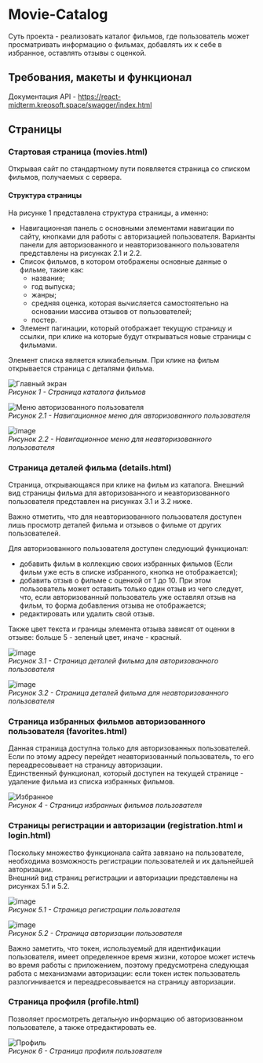 # Movie-Catalog
Суть проекта - реализовать каталог фильмов, где пользователь может просматривать информацию о фильмах, добавлять их к себе в избранное, оставлять отзывы с оценкой.
## Требования, макеты и функционал 
Документация API - https://react-midterm.kreosoft.space/swagger/index.html
## Страницы
### Стартовая страница (movies.html) 
Открывая сайт по стандартному пути появляется страница со списком фильмов, получаемых с сервера.
#### Структура страницы
На рисунке 1 представлена структура страницы, а именно:
- Навигационная панель с основными элементами навигации по сайту, кнопками для работы с авторизацией пользователя. Варианты панели для авторизованного и неавторизованного пользователя представлены на рисунках 2.1 и 2.2.
- Список фильмов, в котором отображены основные данные о фильме, такие как:
  - название;
  - год выпуска;
  - жанры;
  - средняя оценка, которая вычисляется самостоятельно на основании массива отзывов от пользователей;
  - постер.
- Элемент пагинации, который отображает текущую страницу и ссылки, при клике на которые будут открываться новые страницы с фильмами.

Элемент списка является кликабельным. При клике на фильм открывается страница с деталями фильма. 

![Главный экран](https://github.com/Violet022/Movie-Catalog/assets/80825993/a1999d12-7f28-40fb-8b0a-1d9e60af040b)<br>
_Рисунок 1 - Страница каталога фильмов_

![Меню авторизованного пользователя](https://github.com/Violet022/Movie-Catalog/assets/80825993/3a62ad35-b7cd-42b0-8220-dca94ebb2e5d)<br>
_Рисунок 2.1 - Навигационное меню для авторизованного пользователя_ 

![image](https://user-images.githubusercontent.com/80825993/217491274-63478846-07eb-4221-a0bd-9ed7359b7713.png)<br>
_Рисунок 2.2 - Навигационное меню для неавторизованного пользователя_ 
### Страница деталей фильма (details.html) 
Страница, открывающаяся при клике на фильм из каталога.
Внешний вид страницы фильма для авторизованного и неавторизованного пользователя представлен на рисунках 3.1 и 3.2 ниже.

Важно отметить, что для неавторизованного пользователя доступен лишь просмотр деталей фильма и отзывов о фильме от других пользователей.<br> 

Для авторизованного пользователя доступен следующий функционал:
-	добавить фильм в коллекцию своих избранных фильмов (Если фильм уже есть в списке избранного, кнопка не отображается);
-	добавить отзыв о фильме с оценкой от 1 до 10. При этом пользователь может оставить только один отзыв из чего следует, что, если авторизованный пользователь уже оставлял отзыв на фильм, то форма добавления отзыва не отображается;
-	редактировать или удалить свой отзыв.

Также цвет текста и границы элемента отзыва зависят от оценки в отзыве: больше 5 - зеленый цвет, иначе - красный.

![image](https://user-images.githubusercontent.com/80825993/217494128-8d921b4c-9753-4fb2-9536-ad3c665acc69.png)<br>
_Рисунок 3.1 - Страница деталей фильма для авторизованного пользователя_

![image](https://user-images.githubusercontent.com/80825993/217494278-bb4baac7-1413-4753-acbf-b7082b21c12a.png)<br>
_Рисунок 3.2 - Страница деталей фильма для неавторизованного пользователя_
### Страница избранных фильмов авторизованного пользователя (favorites.html) 
Данная страница доступна только для авторизованных пользователей. Если по этому адресу перейдет неавторизованный пользователь, то его переадресовывает на страницу авторизации.<br>
Единственный функционал, который доступен на текущей странице - удаление фильма из списка избранных фильмов.

![Избранное](https://github.com/Violet022/Movie-Catalog/assets/80825993/d8ca404c-46dc-465b-b072-040aab42433e)<br>
_Рисунок 4 - Страница избранных фильмов пользователя_
### Страницы регистрации и авторизации (registration.html и login.html) 
Поскольку множество функционала сайта завязано на пользователе, необходима возможность регистрации пользователей и их дальнейшей авторизации.<br> 
Внешний вид страниц регистрации и авторизации представлены на рисунках 5.1 и 5.2.

![image](https://user-images.githubusercontent.com/80825993/217495293-6f540c05-a5ec-4cbf-b940-fdc0c38cfe07.png)<br>
_Рисунок 5.1 - Страница регистрации пользователя_

![image](https://user-images.githubusercontent.com/80825993/217495383-72495ad2-bdd5-43db-a667-c67968709d03.png)<br>
_Рисунок 5.2 - Страница авторизации пользователя_

Важно заметить, что токен, используемый для идентификации пользователя, имеет определенное время жизни, которое может истечь во время работы с приложением, поэтому предусмотрена следующая работа с механизмами авторизации: если токен истек пользователь разлогинивается и переадресовывается на страницу авторизации.
### Страница профиля (profile.html) 
Позволяет просмотреть детальную информацию об авторизованном пользователе, а также отредактировать ее.

![Профиль](https://github.com/Violet022/Movie-Catalog/assets/80825993/198b75af-edee-44df-ae27-0ae9ddd3fd0d)<br>
_Рисунок 6 - Страница профиля пользователя_
